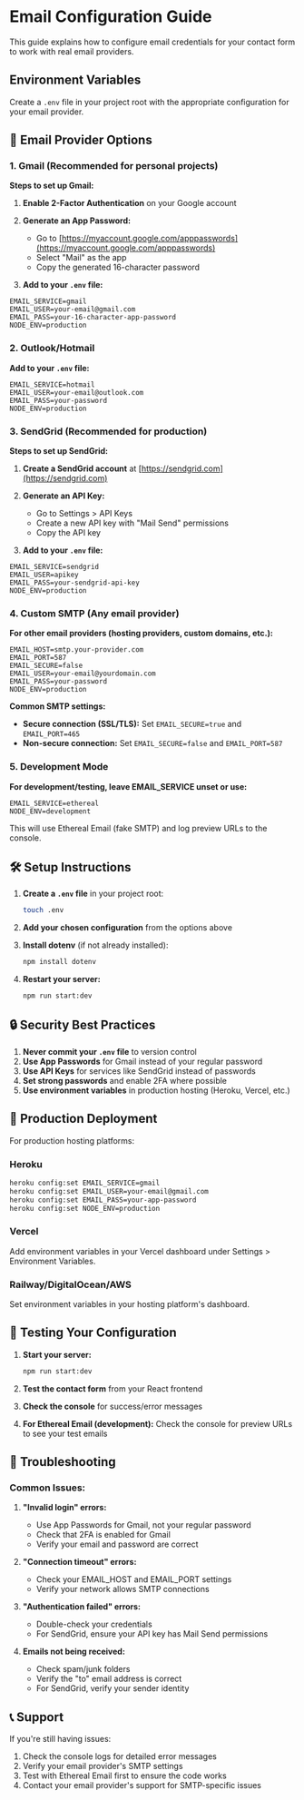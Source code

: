 # Email Configuration Guide

This guide explains how to configure email credentials for your contact form to work with real email providers.

## Environment Variables

Create a `.env` file in your project root with the appropriate configuration for your email provider.

## 📧 Email Provider Options

### 1. Gmail (Recommended for personal projects)

**Steps to set up Gmail:**

1. **Enable 2-Factor Authentication** on your Google account
2. **Generate an App Password:**
   - Go to [https://myaccount.google.com/apppasswords](https://myaccount.google.com/apppasswords)
   - Select "Mail" as the app
   - Copy the generated 16-character password

3. **Add to your `.env` file:**
```env
EMAIL_SERVICE=gmail
EMAIL_USER=your-email@gmail.com
EMAIL_PASS=your-16-character-app-password
NODE_ENV=production
```

### 2. Outlook/Hotmail

**Add to your `.env` file:**
```env
EMAIL_SERVICE=hotmail
EMAIL_USER=your-email@outlook.com
EMAIL_PASS=your-password
NODE_ENV=production
```

### 3. SendGrid (Recommended for production)

**Steps to set up SendGrid:**

1. **Create a SendGrid account** at [https://sendgrid.com](https://sendgrid.com)
2. **Generate an API Key:**
   - Go to Settings > API Keys
   - Create a new API key with "Mail Send" permissions
   - Copy the API key

3. **Add to your `.env` file:**
```env
EMAIL_SERVICE=sendgrid
EMAIL_USER=apikey
EMAIL_PASS=your-sendgrid-api-key
NODE_ENV=production
```

### 4. Custom SMTP (Any email provider)

**For other email providers (hosting providers, custom domains, etc.):**

```env
EMAIL_HOST=smtp.your-provider.com
EMAIL_PORT=587
EMAIL_SECURE=false
EMAIL_USER=your-email@yourdomain.com
EMAIL_PASS=your-password
NODE_ENV=production
```

**Common SMTP settings:**
- **Secure connection (SSL/TLS):** Set `EMAIL_SECURE=true` and `EMAIL_PORT=465`
- **Non-secure connection:** Set `EMAIL_SECURE=false` and `EMAIL_PORT=587`

### 5. Development Mode

**For development/testing, leave EMAIL_SERVICE unset or use:**
```env
EMAIL_SERVICE=ethereal
NODE_ENV=development
```

This will use Ethereal Email (fake SMTP) and log preview URLs to the console.

## 🛠️ Setup Instructions

1. **Create a `.env` file** in your project root:
   ```bash
   touch .env
   ```

2. **Add your chosen configuration** from the options above

3. **Install dotenv** (if not already installed):
   ```bash
   npm install dotenv
   ```

4. **Restart your server:**
   ```bash
   npm run start:dev
   ```

## 🔒 Security Best Practices

1. **Never commit your `.env` file** to version control
2. **Use App Passwords** for Gmail instead of your regular password
3. **Use API Keys** for services like SendGrid instead of passwords
4. **Set strong passwords** and enable 2FA where possible
5. **Use environment variables** in production hosting (Heroku, Vercel, etc.)

## 🚀 Production Deployment

For production hosting platforms:

### Heroku
```bash
heroku config:set EMAIL_SERVICE=gmail
heroku config:set EMAIL_USER=your-email@gmail.com
heroku config:set EMAIL_PASS=your-app-password
heroku config:set NODE_ENV=production
```

### Vercel
Add environment variables in your Vercel dashboard under Settings > Environment Variables.

### Railway/DigitalOcean/AWS
Set environment variables in your hosting platform's dashboard.

## 🧪 Testing Your Configuration

1. **Start your server:**
   ```bash
   npm run start:dev
   ```

2. **Test the contact form** from your React frontend

3. **Check the console** for success/error messages

4. **For Ethereal Email (development):** Check the console for preview URLs to see your test emails

## 📝 Troubleshooting

### Common Issues:

1. **"Invalid login" errors:**
   - Use App Passwords for Gmail, not your regular password
   - Check that 2FA is enabled for Gmail
   - Verify your email and password are correct

2. **"Connection timeout" errors:**
   - Check your EMAIL_HOST and EMAIL_PORT settings
   - Verify your network allows SMTP connections

3. **"Authentication failed" errors:**
   - Double-check your credentials
   - For SendGrid, ensure your API key has Mail Send permissions

4. **Emails not being received:**
   - Check spam/junk folders
   - Verify the "to" email address is correct
   - For SendGrid, verify your sender identity

## 📞 Support

If you're still having issues:
1. Check the console logs for detailed error messages
2. Verify your email provider's SMTP settings
3. Test with Ethereal Email first to ensure the code works
4. Contact your email provider's support for SMTP-specific issues















